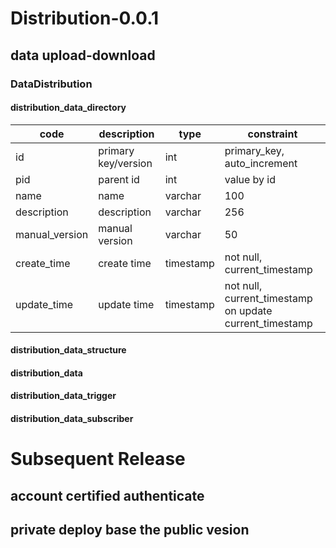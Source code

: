 # Distribution-0.0.1

## data upload-download

### DataDistribution

#### distribution_data_directory

| code           | description         | type      | constraint                                              |
| -------------- | ------------------- | --------- | ------------------------------------------------------- |
| id             | primary key/version | int       | primary_key, auto_increment                             |
| pid            | parent id           | int       | value by id                                             |
| name           | name                | varchar   | 100                                                     |
| description    | description         | varchar   | 256                                                     |
| manual_version | manual version      | varchar   | 50                                                      |
| create_time    | create time         | timestamp | not null, current_timestamp                             |
| update_time    | update time         | timestamp | not null, current_timestamp on update current_timestamp |

#### distribution_data_structure



#### distribution_data



#### distribution_data_trigger



#### distribution_data_subscriber



# Subsequent Release

## account certified authenticate

## private deploy base the public vesion